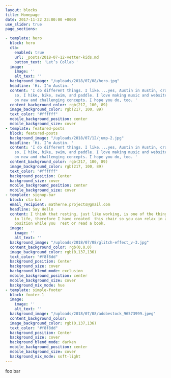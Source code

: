 ```yaml
---
layout: blocks
title: Homepage
date: 2017-11-22 23:00:00 +0000
use_slider: true
page_sections:

- template: hero
  block: hero
  cta:
    enabled: true
    url: _posts/2018-07-12-vetter-kids.md
    button_text: 'Let’s Collab '
  image:
    image: ''
    alt_text: ''
  background_image: "/uploads/2018/07/08/hero.jpg"
  headline: 'Hi. I’m Austin. '
  content: 'I do different things. I like....yes, Austin in Austin, craaaazy right...
    so, I hike, bike, swim, and paddle. I love making music and websites. I love working
    on new and challenging concepts. I hope you do, too. '
  content_background_color: rgb(217, 100, 89)
  image_background_color: rgb(217, 100, 89)
  text_color: "#ffffff"
  mobile_background_position: center
  mobile_background_size: cover
- template: featured-posts
  block: featured-posts
  background_image: "/uploads/2018/07/12/jump-2.jpg"
  headline: 'Hi. I’m Austin. '
  content: 'I do different things. I like....yes, Austin in Austin, craaaazy right...
    so, I hike, bike, swim, and paddle. I love making music and websites. I love working
    on new and challenging concepts. I hope you do, too. '
  content_background_color: rgb(217, 100, 89)
  image_background_color: rgb(217, 100, 89)
  text_color: "#ffffff"
  background_position: Center
  background_size: cover
  mobile_background_position: center
  mobile_background_size: cover
- template: signup-bar
  block: cta-bar
  email_recipient: matherne.projects@gmail.com
  headline: Say Hello
  content: I think that resting, just like working, is one of the things that is worth  doing
    in life, therefore I have created  this chair so you can relax in a low and comfortable
    position while you  rest or read a book.
  image:
    image: ''
    alt_text: ''
  background_image: "/uploads/2018/07/08/glitch-effect_v-3.jpg"
  content_background_color: rgb(0,0,0)
  image_background_color: rgb(0,137,136)
  text_color: "#f8f8dd"
  background_position: Center
  background_size: cover
  background_blend_mode: exclusion
  mobile_background_position: center
  mobile_background_size: cover
  background_mix_mode: hue
- template: simple-footer
  block: footer-1
  image:
    image: ''
    alt_text: ''
  background_image: "/uploads/2018/07/08/adobestock_96573999.jpeg"
  content_background_color: 
  image_background_color: rgb(0,137,136)
  text_color: "#f8f8dd"
  background_position: Center
  background_size: cover
  background_blend_mode: darken
  mobile_background_position: center
  mobile_background_size: cover
  background_mix_mode: soft-light
---
```

foo bar